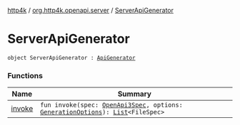 [http4k](../../index.md) / [org.http4k.openapi.server](../index.md) / [ServerApiGenerator](./index.md)

# ServerApiGenerator

`object ServerApiGenerator : `[`ApiGenerator`](../../org.http4k.openapi/-api-generator.md)

### Functions

| Name | Summary |
|---|---|
| [invoke](invoke.md) | `fun invoke(spec: `[`OpenApi3Spec`](../../org.http4k.openapi/-open-api3-spec/index.md)`, options: `[`GenerationOptions`](../../org.http4k.openapi/-generation-options/index.md)`): `[`List`](https://kotlinlang.org/api/latest/jvm/stdlib/kotlin.collections/-list/index.html)`<FileSpec>` |

